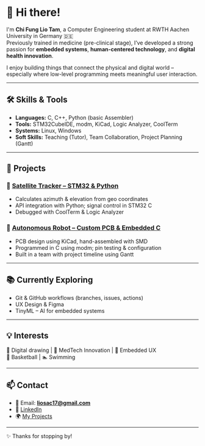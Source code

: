 # 👋 Hi there!

I'm **Chi Fung Lio Tam**, a Computer Engineering student at RWTH Aachen University in Germany 🇩🇪  
Previously trained in medicine (pre-clinical stage), I’ve developed a strong passion for **embedded systems**, **human-centered technology**, and **digital health innovation**.

I enjoy building things that connect the physical and digital world – especially where low-level programming meets meaningful user interaction.

---

## 🛠️ Skills & Tools

- **Languages:** C, C++, Python (basic Assembler)
- **Tools:** STM32CubeIDE, modm, KiCad, Logic Analyzer, CoolTerm
- **Systems:** Linux, Windows
- **Soft Skills:** Teaching (Tutor), Team Collaboration, Project Planning (Gantt)

---

## 🚀 Projects

### 🔭 [Satellite Tracker – STM32 & Python](https://github.com/lio-tam/Satellite-Tracker-STM32)
- Calculates azimuth & elevation from geo coordinates
- API integration with Python; signal control in STM32 C
- Debugged with CoolTerm & Logic Analyzer

### 🤖 [Autonomous Robot – Custom PCB & Embedded C](https://github.com/lio-tam/Autonomous-SIMA-Robot)
- PCB design using KiCad, hand-assembled with SMD
- Programmed in C using modm; pin testing & configuration
- Built in a team with project timeline using Gantt

---

## 📚 Currently Exploring

- Git & GitHub workflows (branches, issues, actions)
- UX Design & Figma
- TinyML – AI for embedded systems

---

## 💡 Interests

🎨 Digital drawing | 🧠 MedTech Innovation | 🤖 Embedded UX  
🏀 Basketball | 🏊 Swimming

---

## 📫 Contact

- 📧 Email: **liosac17@gmail.com**  
- 🔗 [LinkedIn](https://www.linkedin.com/in/lio-tam)  
- 🌍 [My Projects](https://github.com/lio-tam)

---

✨ Thanks for stopping by!
